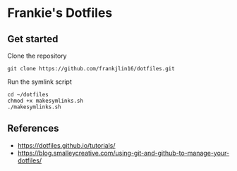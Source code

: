 # Frankie's Dotfiles

## Get started

Clone the repository

```shell
git clone https://github.com/frankjlin16/dotfiles.git
```

Run the symlink script

```shell
cd ~/dotfiles
chmod +x makesymlinks.sh
./makesymlinks.sh
```

## References

- <https://dotfiles.github.io/tutorials/>
- <https://blog.smalleycreative.com/using-git-and-github-to-manage-your-dotfiles/>
